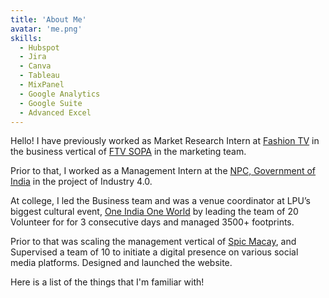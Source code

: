```yaml
---
title: 'About Me'
avatar: 'me.png'
skills:
  - Hubspot
  - Jira
  - Canva
  - Tableau
  - MixPanel
  - Google Analytics
  - Google Suite
  - Advanced Excel
---
```


Hello! I have previously worked as Market Research Intern at [Fashion TV](https://www.fashiontv.com/) in the business vertical of [FTV SOPA](http://ftvschoolofperformingarts.in/) in the marketing team.

Prior to that, I worked as a Management Intern at the [NPC, Government of India](https://www.npcindia.gov.in/) in the project of Industry 4.0.

At college, I led the Business team and was a venue coordinator at LPU’s biggest cultural event, [One India One World](https://happenings.lpu.in/results-of-one-india-one-world-2019/) by leading the team of 20 Volunteer for for 3 consecutive days and managed 3500+ footprints.

Prior to that was scaling the management vertical of [Spic Macay](https://spicmacaylpu.wixsite.com/website), and Supervised a team of 10 to initiate a digital presence on various social media platforms. Designed and launched the website.

Here is a list of the things that I'm familiar with!
